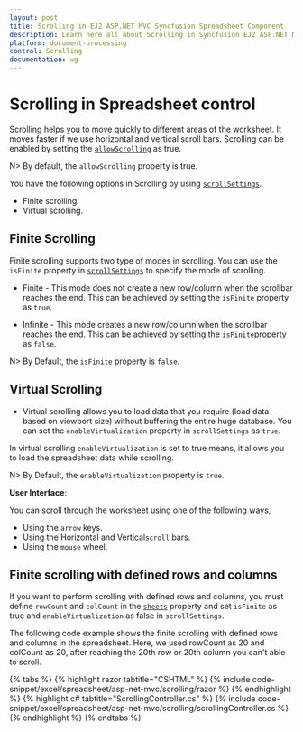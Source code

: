 ```yaml
---
layout: post
title: Scrolling in EJ2 ASP.NET MVC Syncfusion Spreadsheet Component
description: Learn here all about Scrolling in Syncfusion EJ2 ASP.NET MVC Spreadsheet component of Syncfusion Essential JS 2 and more.
platform: document-processing
control: Scrolling
documentation: ug
---
```



# Scrolling in Spreadsheet control

Scrolling helps you to move quickly to different areas of the worksheet. It moves faster if we use horizontal and vertical scroll bars. Scrolling can be enabled by setting the [`allowScrolling`](https://help.syncfusion.com/cr/aspnetcore-js2/Syncfusion.EJ2.Spreadsheet.Spreadsheet.html#Syncfusion_EJ2_Spreadsheet_Spreadsheet_AllowScrolling) as true.

N> By default, the `allowScrolling` property is true.

You have the following options in Scrolling by using [`scrollSettings`](https://help.syncfusion.com/cr/aspnetcore-js2/Syncfusion.EJ2.Spreadsheet.Spreadsheet.html#Syncfusion_EJ2_Spreadsheet_Spreadsheet_ScrollSettings).

* Finite scrolling.
* Virtual scrolling.

## Finite Scrolling

Finite scrolling supports two type of modes in scrolling. You can use the `isFinite` property in [`scrollSettings`](https://help.syncfusion.com/cr/aspnetcore-js2/Syncfusion.EJ2.Spreadsheet.Spreadsheet.html#Syncfusion_EJ2_Spreadsheet_Spreadsheet_ScrollSettings) to specify the mode of scrolling.

* Finite - This mode does not create a new row/column when the scrollbar reaches the end. This can be achieved by setting the `isFinite` property as `true`.

* Infinite - This mode creates a new row/column when the scrollbar reaches the end. This can be achieved by setting the `isFinite`property as `false`.

N> By Default, the `isFinite` property is `false`.

## Virtual Scrolling

* Virtual scrolling allows you to load data that you require (load data based on viewport size) without buffering the entire huge database. You can set the `enableVirtualization` property in `scrollSettings` as `true`.

In virtual scrolling `enableVirtualization` is set to true means, it allows you to load the spreadsheet data while scrolling.

N> By Default, the `enableVirtualization` property is `true`.

**User Interface**:

You can scroll through the worksheet using one of the following ways,

* Using the `arrow` keys.
* Using the Horizontal and Vertical`scroll` bars.
* Using the `mouse` wheel.

## Finite scrolling with defined rows and columns

If you want to perform scrolling with defined rows and columns, you must define `rowCount` and `colCount` in the [`sheets`](https://help.syncfusion.com/cr/aspnetcore-js2/Syncfusion.EJ2.Spreadsheet.Spreadsheet.html#Syncfusion_EJ2_Spreadsheet_Spreadsheet_Sheets) property and set `isFinite` as true and `enableVirtualization` as false in `scrollSettings`.

The following code example shows the finite scrolling with defined rows and columns in the spreadsheet. Here, we used rowCount as 20 and colCount as 20, after reaching the 20th row or 20th column you can't able to scroll.

{% tabs %}
{% highlight razor tabtitle="CSHTML" %}
{% include code-snippet/excel/spreadsheet/asp-net-mvc/scrolling/razor %}
{% endhighlight %}
{% highlight c# tabtitle="ScrollingController.cs" %}
{% include code-snippet/excel/spreadsheet/asp-net-mvc/scrolling/scrollingController.cs %}
{% endhighlight %}
{% endtabs %}

